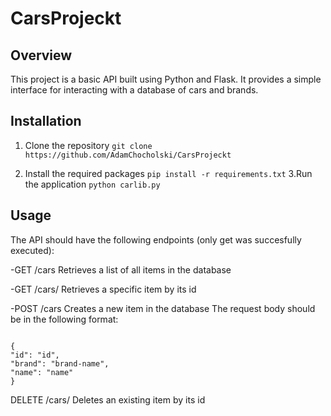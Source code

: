 # CarsProjeckt
## Overview
This project is a basic API built using Python and Flask. It provides a simple interface for interacting with a database of cars and brands.

## Installation
1. Clone the repository
    `git clone https://github.com/AdamChocholski/CarsProjeckt`

2. Install the required packages
    `pip install -r requirements.txt`
3.Run the application
        `python carlib.py`

## Usage
The API should have the following endpoints (only get was succesfully executed):

 -GET /cars Retrieves a list of all items in the database
 
 -GET /cars/ Retrieves a specific item by its id
 
 -POST /cars Creates a new item in the database The request body should be in the following format:
 
<code>
{
"id": "id",
"brand": "brand-name",
"name": "name"
}</code>

DELETE /cars/ Deletes an existing item by its id

